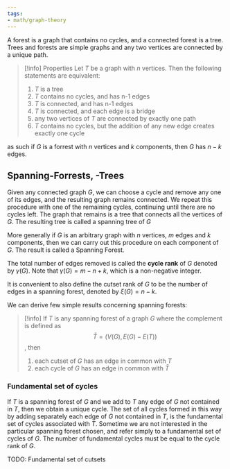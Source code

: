 ```yaml
---
tags:
- math/graph-theory
---
```

A forest is a graph that contains no cycles, and a connected forest is a tree. Trees and forests are simple graphs and any two vertices are connected by a unique path.
> [!info] Properties
> Let $T$ be a graph with $n$ vertices. Then the following statements are equivalent:
> 1. $T$ is a tree
> 2. $T$ contains no cycles, and has n-1 edges
> 3. $T$ is connected, and has n-1 edges
> 4. $T$ is connected, and each edge is a bridge
> 5. any two vertices of $T$ are connected by exactly one path
> 6. $T$ contains no cycles, but the addition of any new edge creates exactly one cycle

as such if $G$ is a forrest with $n$ vertices and $k$ components, then $G$ has $n-k$ edges.

## Spanning-Forrests, -Trees
Given any connected graph $G$, we can choose a cycle and remove any one of its edges, and the resulting graph remains connected. We repeat this procedure with one of the remaining cycles, continuing until there are no cycles left. The graph that remains is a tree that connects all the vertices of $G$. The resulting tree is called a spanning tree of $G$

More generally if $G$ is an arbitrary graph with $n$ vertices, $m$ edges and $k$ components, then we can carry out this procedure on each component of $G$. The result is called a Spanning Forest. 

The total number of edges removed is called the **cycle rank** of $G$ denoted by $\gamma(G)$. Note that $\gamma(G)=m-n+k$, which is a non-negative integer.

It is convenient to also define the cutset rank of $G$ to be the number of edges in a spanning forest, denoted by $\xi(G)=n-k$. 

We can derive few simple results concerning spanning forests:
>[!info]
>If $T$ is any spanning forest of a graph $G$ where the complement is defined as $$\bar{T}=(V(G), E(G)-E(T))$$, then
>1. each cutset of $G$ has an edge in common with $T$
>2. each cycle of $G$ has an edge in common with $\bar{T}$

### Fundamental set of cycles
If $T$ is a spanning forest of $G$ and we add to $T$ any edge of $G$ not contained in $T$, then we obtain a unique cycle. The set of all cycles formed in this way by adding separately each edge of $G$ not contained in $T$, is the fundamental set of cycles associated with $T$. Sometime we are not interested in the particular spanning forest chosen, and refer simply to a fundamental set of cycles of $G$. The number of fundamental cycles must be equal to the cycle rank of $G$.

TODO:
Fundamental set of cutsets







